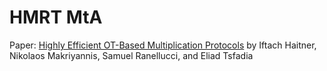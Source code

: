 # HMRT MtA

Paper: [Highly Efficient OT-Based Multiplication Protocols](https://ia.cr/2021/1373) by Iftach Haitner, Nikolaos Makriyannis, Samuel Ranellucci, and Eliad Tsfadia